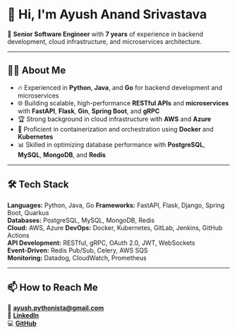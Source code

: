 # 👋 Hi, I'm Ayush Anand Srivastava  

🚀 **Senior Software Engineer** with **7 years** of experience in backend development, cloud infrastructure, and microservices architecture.  

---

## 👨‍💻 About Me  
- 🔥 Experienced in **Python**, **Java**, and **Go** for backend development and microservices  
- 🌐 Building scalable, high-performance **RESTful APIs** and **microservices** with **FastAPI**, **Flask**, **Gin**, **Spring Boot**, and **gRPC**  
- 🏆 Strong background in cloud infrastructure with **AWS** and **Azure**  
- 🐳 Proficient in containerization and orchestration using **Docker** and **Kubernetes**  
- 📊 Skilled in optimizing database performance with **PostgreSQL**, **MySQL**, **MongoDB**, and **Redis** 

---

## 🛠️ Tech Stack  
**Languages:** Python, Java, Go
**Frameworks:** FastAPI, Flask, Django, Spring Boot, Quarkus  
**Databases:** PostgreSQL, MySQL, MongoDB, Redis  
**Cloud:** AWS, Azure
**DevOps:** Docker, Kubernetes, GitLab, Jenkins, GitHub Actions  
**API Development:** RESTful, gRPC, OAuth 2.0, JWT, WebSockets  
**Event-Driven:** Redis Pub/Sub, Celery, AWS SQS  
**Monitoring:** Datadog, CloudWatch, Prometheus  

---

## 📫 How to Reach Me  
📧 **ayush.pythonista@gmail.com**  
💼 [**LinkedIn**](https://linkedin.com/in/ayushasri/)  
💻 [**GitHub**](https://github.com/ayushasri)  


